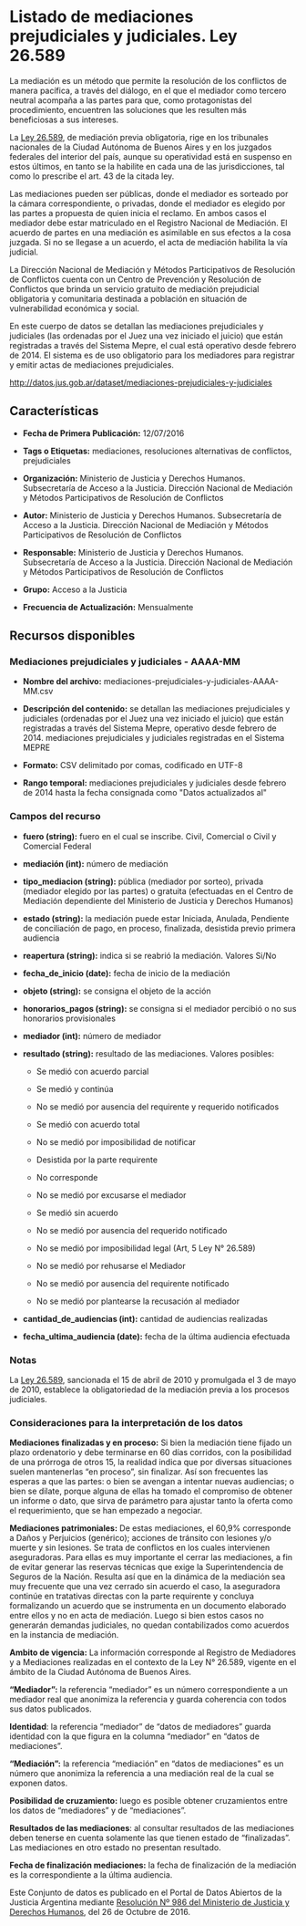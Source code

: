 Listado de mediaciones prejudiciales y judiciales. Ley 26.589
=============================================================

La mediación es un método que permite la resolución de los conflictos de manera pacífica, a través del diálogo, en el que el mediador como tercero neutral acompaña a las partes para que, como protagonistas del procedimiento, encuentren las soluciones que les resulten más beneficiosas a sus intereses.

La [Ley 26.589](http://www.jus.gob.ar/media/157534/Ley%2026589.pdf), de mediación previa obligatoria, rige en los tribunales nacionales de la Ciudad Autónoma de Buenos Aires y en los juzgados federales del interior del país, aunque su operatividad está en suspenso en estos últimos, en tanto se la habilite en cada una de las jurisdicciones, tal como lo prescribe el art. 43 de la citada ley.

Las mediaciones pueden ser públicas, donde el mediador es sorteado por la cámara correspondiente, o privadas, donde el mediador es elegido por las partes a propuesta de quien inicia el reclamo. En ambos casos el mediador debe estar matriculado en el Registro Nacional de Mediación. El acuerdo de partes en una mediación es asimilable en sus efectos a la cosa juzgada. Si no se llegase a un acuerdo, el acta de mediación habilita la vía judicial.

La Dirección Nacional de Mediación y Métodos Participativos de Resolución de Conflictos cuenta con un Centro de Prevención y Resolución de Conflictos que brinda un servicio gratuito de mediación prejudicial obligatoria y comunitaria destinada a población en situación de vulnerabilidad económica y social.

En este cuerpo de datos se detallan las mediaciones prejudiciales y judiciales (las ordenadas por el Juez una vez iniciado el juicio) que están registradas a través del Sistema Mepre, el cual está operativo desde febrero de 2014. El sistema es de uso obligatorio para los mediadores para registrar y emitir actas de mediaciones prejudiciales.

http://datos.jus.gob.ar/dataset/mediaciones-prejudiciales-y-judiciales

Características
---------------

-   **Fecha de Primera Publicación:** 12/07/2016

-   **Tags o Etiquetas:** mediaciones, resoluciones alternativas de conflictos, prejudiciales

-   **Organización:** Ministerio de Justicia y Derechos Humanos. Subsecretaría de Acceso a la Justicia. Dirección Nacional de Mediación y Métodos Participativos de Resolución de Conflictos

-   **Autor:** Ministerio de Justicia y Derechos Humanos. Subsecretaría de Acceso a la Justicia. Dirección Nacional de Mediación y Métodos Participativos de Resolución de Conflictos

-   **Responsable:** Ministerio de Justicia y Derechos Humanos. Subsecretaría de Acceso a la Justicia. Dirección Nacional de Mediación y Métodos Participativos de Resolución de Conflictos

-   **Grupo:** Acceso a la Justicia

-   **Frecuencia de Actualización:** Mensualmente

Recursos disponibles
--------------------

### Mediaciones prejudiciales y judiciales - AAAA-MM

-   **Nombre del archivo:** mediaciones-prejudiciales-y-judiciales-AAAA-MM.csv

-   **Descripción del contenido:** se detallan las mediaciones prejudiciales y judiciales (ordenadas por el Juez una vez iniciado el juicio) que están registradas a través del Sistema Mepre, operativo desde febrero de 2014. mediaciones prejudiciales y judiciales registradas en el Sistema MEPRE

-   **Formato:** CSV delimitado por comas, codificado en UTF-8

-   **Rango temporal:** mediaciones prejudiciales y judiciales desde febrero de 2014 hasta la fecha consignada como "Datos actualizados al"

### Campos del recurso

-   **fuero (string):** fuero en el cual se inscribe. Civil, Comercial o Civil y Comercial Federal

-   **mediación (int):** número de mediación

-   **tipo_mediacion (string):** pública (mediador por sorteo), privada (mediador elegido por las partes) o gratuita (efectuadas en el Centro de Mediación dependiente del Ministerio de Justicia y Derechos Humanos)

-   **estado (string):** la mediación puede estar Iniciada, Anulada, Pendiente de conciliación de pago, en proceso, finalizada, desistida previo primera audiencia

-   **reapertura (string):** indica si se reabrió la mediación. Valores Si/No

-   **fecha_de_inicio (date):** fecha de inicio de la mediación

-   **objeto (string):** se consigna el objeto de la acción

-   **honorarios_pagos (string):** se consigna si el mediador percibió o no sus honorarios provisionales

-   **mediador (int):** número de mediador

-   **resultado (string):** resultado de las mediaciones. Valores posibles:

    -   Se medió con acuerdo parcial

    -   Se medió y continúa

    -   No se medió por ausencia del requirente y requerido notificados

    -   Se medió con acuerdo total

    -   No se medió por imposibilidad de notificar

    -   Desistida por la parte requirente

    -   No corresponde

    -   No se medió por excusarse el mediador

    -   Se medió sin acuerdo

    -   No se medió por ausencia del requerido notificado

    -   No se medió por imposibilidad legal (Art, 5 Ley N° 26.589)

    -   No se medió por rehusarse el Mediador

    -   No se medió por ausencia del requirente notificado

    -   No se medió por plantearse la recusación al mediador

-   **cantidad_de_audiencias (int):** cantidad de audiencias realizadas

-   **fecha_ultima_audiencia (date):** fecha de la última audiencia efectuada

### Notas

La [Ley 26.589](http://www.jus.gob.ar/media/157534/Ley%2026589.pdf), sancionada el 15 de abril de 2010 y promulgada el 3 de mayo de 2010, establece la obligatoriedad de la mediación previa a los procesos judiciales. 

### Consideraciones para la interpretación de los datos

**Mediaciones finalizadas y en proceso:** Si bien la mediación tiene fijado un plazo ordenatorio y debe terminarse en 60 días corridos, con la posibilidad de una prórroga de otros 15, la realidad indica que por diversas situaciones suelen mantenerlas “en proceso”, sin finalizar. Así son frecuentes las esperas a que las partes: o bien se avengan a intentar nuevas audiencias; o bien se dilate, porque alguna de ellas ha tomado el compromiso de obtener un informe o dato, que sirva de parámetro para ajustar tanto la oferta como el requerimiento, que se han empezado a negociar.

**Mediaciones patrimoniales:** De estas mediaciones, el 60,9% corresponde a Daños y Perjuicios (genérico); acciones de tránsito con lesiones y/o muerte y sin lesiones. Se trata de conflictos en los cuales intervienen aseguradoras. Para ellas es muy importante el cerrar las mediaciones, a fin de evitar generar las reservas técnicas que exige la Superintendencia de Seguros de la Nación. Resulta así que en la dinámica de la mediación sea muy frecuente que una vez cerrado sin acuerdo el caso, la aseguradora continúe en tratativas directas con la parte requirente y concluya formalizando un acuerdo que se instrumenta en un documento elaborado entre ellos y no en acta de mediación. Luego si bien estos casos no generarán demandas judiciales, no quedan contabilizados como acuerdos en la instancia de mediación.

**Ambito de vigencia:** La información corresponde al Registro de Mediadores y a Mediaciones realizadas en el contexto de la Ley N° 26.589, vigente en el ámbito de la Ciudad Autónoma de Buenos Aires.

**“Mediador”:** la referencia “mediador” es un número correspondiente a un mediador real que anonimiza la referencia y guarda coherencia con todos sus datos publicados.

**Identidad**: la referencia “mediador” de “datos de mediadores” guarda identidad con la que figura en la columna “mediador” en “datos de mediaciones”.

**“Mediación”:** la referencia “mediación” en “datos de mediaciones” es un número que anonimiza la referencia a una mediación real de la cual se exponen datos.

**Posibilidad de cruzamiento:** luego es posible obtener cruzamientos entre los datos de “mediadores” y de “mediaciones”.

**Resultados de las mediaciones**: al consultar resultados de las mediaciones deben tenerse en cuenta solamente las que tienen estado de “finalizadas”. Las mediaciones en otro estado no presentan resultado.

**Fecha de finalización mediaciones:** la fecha de finalización de la mediación es la correspondiente a la última audiencia.

Este Conjunto de datos es publicado en el Portal de Datos Abiertos de la Justicia Argentina mediante [Resolución Nº 986 del Ministerio de Justicia y Derechos Humanos](http://datos.jus.gob.ar/resoluciones/RESOL-2016-986-E-APN-MJ.pdf), del 26 de Octubre de 2016.
